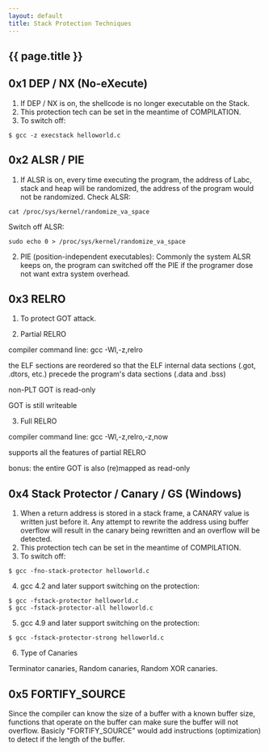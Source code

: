 ```yaml
---
layout: default
title: Stack Protection Techniques
---
```


<h2>{{ page.title }}</h2>


0x1 DEP / NX (No-eXecute)
---
1. If DEP / NX is on, the shellcode is no longer executable on the Stack. 
2. This protection tech can be set in the meantime of COMPILATION.
3. To switch off: 
```
$ gcc -z execstack helloworld.c
```

0x2 ALSR / PIE 
---
1. If ALSR is on, every time executing the program, the address of Labc, stack and heap will be randomized, the address of the program would not be randomized.
Check ALSR:
```
cat /proc/sys/kernel/randomize_va_space
```

Switch off ALSR:
```
sudo echo 0 > /proc/sys/kernel/randomize_va_space
```
2. PIE (position-independent executables): Commonly the system ALSR keeps on, the program can switched off the PIE if the programer dose not want extra system overhead.

0x3 RELRO
---
1. To protect GOT attack. 

2. Partial RELRO

compiler command line: gcc -Wl,-z,relro

the ELF sections are reordered so that the ELF internal data sections (.got, .dtors, etc.) precede the program's data sections (.data and .bss)

non-PLT GOT is read-only

GOT is still writeable

3. Full RELRO

compiler command line: gcc -Wl,-z,relro,-z,now

supports all the features of partial RELRO

bonus: the entire GOT is also (re)mapped as read-only

0x4 Stack Protector / Canary / GS (Windows)
---
1. When a return address is stored in a stack frame, a CANARY value is written just before it. Any attempt to rewrite the address using buffer overflow will result in the canary being rewritten and an overflow will be detected.
2. This protection tech can be set in the meantime of COMPILATION.
3. To switch off: 
```
$ gcc -fno-stack-protector helloworld.c
```
4. gcc 4.2 and later support switching on the protection:
```
$ gcc -fstack-protector helloworld.c
$ gcc -fstack-protector-all helloworld.c
```
5. gcc 4.9 and later support switching on the protection:
```
$ gcc -fstack-protector-strong helloworld.c
```
6. Type of Canaries

Terminator canaries, Random canaries, Random XOR canaries.

0x5 FORTIFY_SOURCE
---
Since the compiler can know the size of a buffer with a known buffer size, functions that operate on the buffer can make sure the buffer will not overflow. Basicly "FORTIFY_SOURCE" would add instructions (optimization) to detect if the length of the buffer.



